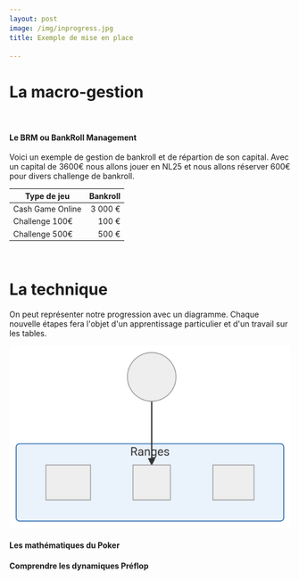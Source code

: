 ```yaml
---
layout: post
image: /img/inprogress.jpg
title: Exemple de mise en place

---
```


# La macro-gestion
&nbsp;
#### Le BRM ou BankRoll Management

Voici un exemple de gestion de bankroll et de répartion de son capital. Avec un capital de 3600€ nous allons jouer en NL25 et nous allons réserver 600€ pour divers challenge de bankroll.

Type de jeu|Bankroll
-|-:
Cash Game Online|3 000 €
Challenge 100€|100 €
Challenge 500€|500 €


&nbsp;
# La technique

On peut représenter notre progression avec un diagramme. Chaque nouvelle étapes fera l'objet d'un apprentissage particulier et d'un travail sur les tables. 

![](../img/parcours.svg)

#### Les mathématiques du Poker



#### Comprendre les dynamiques Préflop


<!--stackedit_data:
eyJoaXN0b3J5IjpbLTI3ODE3Njg3NSwxMTY0MTY2MjY5LC0yMD
c4OTY2MzAwLDg2NjYzOTM4NywtMjA5ODQwNDI4NywtNTc2NjQz
MjAxXX0=
-->